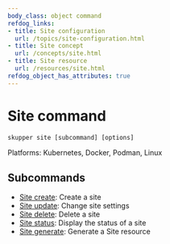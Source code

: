 ```yaml
---
body_class: object command
refdog_links:
- title: Site configuration
  url: /topics/site-configuration.html
- title: Site concept
  url: /concepts/site.html
- title: Site resource
  url: /resources/site.html
refdog_object_has_attributes: true
---
```


# Site command

```shell
skupper site [subcommand] [options]
```

Platforms: Kubernetes, Docker, Podman, Linux

## Subcommands

- [Site create]({{site_prefix}}/commands/site/create.html): Create a site
- [Site update]({{site_prefix}}/commands/site/update.html): Change site settings
- [Site delete]({{site_prefix}}/commands/site/delete.html): Delete a site
- [Site status]({{site_prefix}}/commands/site/status.html): Display the status of a site
- [Site generate]({{site_prefix}}/commands/site/generate.html): Generate a Site resource
